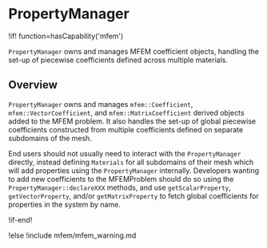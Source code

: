 # PropertyManager

!if! function=hasCapability('mfem')

`PropertyManager` owns and manages MFEM coefficient objects, handling the set-up of piecewise
coefficients defined across multiple materials.

## Overview

`PropertyManager` owns and manages `mfem::Coefficient`, `mfem::VectorCoefficient`, and
`mfem::MatrixCoefficient` derived objects added to the MFEM problem. It also handles the set-up of
global piecewise coefficients constructed from multiple coefficients defined on separate subdomains
of the mesh.

End users should not usually need to interact with the `PropertyManager` directly, instead
defining `Materials` for all subdomains of their mesh which will add properties using the
`PropertyManager` internally. Developers wanting to add new coefficients to the MFEMProblem should
do so using the `PropertyManager::declareXXX` methods, and use `getScalarProperty`,
`getVectorProperty`, and/or `getMatrixProperty` to fetch global coefficients for properties in the
system by name.

!if-end!

!else
!include mfem/mfem_warning.md
